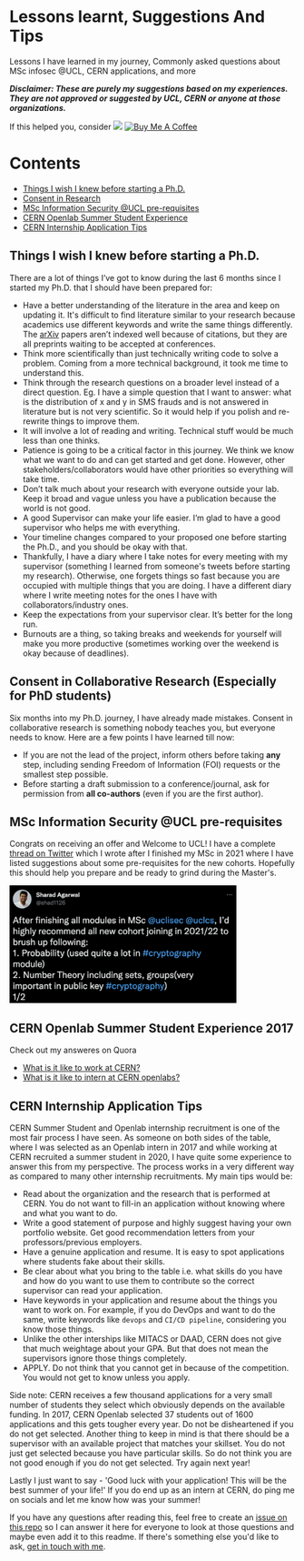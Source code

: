 # Lessons learnt, Suggestions And Tips
Lessons I have learned in my journey, Commonly asked questions about MSc infosec @UCL, CERN applications, and more

***Disclaimer: These are purely my suggestions based on my experiences. They are not approved or suggested by UCL, CERN or anyone at those organizations.*** 

If this helped you, consider [![](https://img.shields.io/static/v1?label=Sponsor&message=%E2%9D%A4&logo=GitHub&color=%23fe8e86)](https://github.com/sponsors/sharad1126)
<a href="https://www.buymeacoffee.com/sharad1126" target="_blank"><img src="https://cdn.buymeacoffee.com/buttons/default-orange.png" alt="Buy Me A Coffee" height="20" width="93"></a>

# Contents

- [Things I wish I knew before starting a Ph.D.](#things-i-wish-i-knew-before-starting-a-phd)
- [Consent in Research](#consent-in-collaborative-research-especially-for-phd-students)
- [MSc Information Security @UCL pre-requisites](#msc-information-security-ucl-pre-requisites)
- [CERN Openlab Summer Student Experience](#cern-openlab-summer-student-experience-2017)
- [CERN Internship Application Tips](#cern-internship-application-tips)

## Things I wish I knew before starting a Ph.D.

There are a lot of things I’ve got to know during the last 6 months since I started my Ph.D. that I should have been prepared for: 

* Have a better understanding of the literature in the area and keep on updating it. It's difficult to find literature similar to your research because academics use different keywords and write the same things differently. The [arXiv](https://arxiv.org/) papers aren’t indexed well because of citations, but they are all preprints waiting to be accepted at conferences. 
* Think more scientifically than just technically writing code to solve a problem. Coming from a more technical background, it took me time to understand this.
* Think through the research questions on a broader level instead of a direct question. Eg. I have a simple question that I want to answer: what is the distribution of x and y in SMS frauds and is not answered in literature but is not very scientific. So it would help if you polish and re-rewrite things to improve them.
* It will involve a lot of reading and writing. Technical stuff would be much less than one thinks. 
* Patience is going to be a critical factor in this journey. We think we know what we want to do and can get started and get done. However, other stakeholders/collaborators would have other priorities so everything will take time. 
* Don’t talk much about your research with everyone outside your lab. Keep it broad and vague unless you have a publication because the world is not good. 
* A good Supervisor can make your life easier. I’m glad to have a good supervisor who helps me with everything.
* Your timeline changes compared to your proposed one before starting the Ph.D., and you should be okay with that.
* Thankfully, I have a diary where I take notes for every meeting with my supervisor (something I learned from someone's tweets before starting my research). Otherwise, one forgets things so fast because you are occupied with multiple things that you are doing. I have a different diary where I write meeting notes for the ones I have with collaborators/industry ones.
* Keep the expectations from your supervisor clear. It’s better for the long run. 
* Burnouts are a thing, so taking breaks and weekends for yourself will make you more productive (sometimes working over the weekend is okay because of deadlines).

## Consent in Collaborative Research (Especially for PhD students)

Six months into my Ph.D. journey, I have already made mistakes. Consent in collaborative research is something nobody teaches you, but everyone needs to know. Here are a few points I have learned till now:

* If you are not the lead of the project, inform others before taking **any** step, including sending Freedom of Information (FOI) requests or the smallest step possible.
* Before starting a draft submission to a conference/journal, ask for permission from **all co-authors** (even if you are the first author).

## MSc Information Security @UCL pre-requisites

Congrats on receiving an offer and Welcome to UCL! I have a complete [thread on Twitter](https://twitter.com/shad1126/status/1415315055927771146?s=20&t=HNMo7ovWOazUydnLiBpJpw) which I wrote after I finished my MSc in 2021 where I have listed suggestions about some pre-requisites for the new cohorts. Hopefully this should help you prepare and be ready to grind during the Master's.

<a href="https://twitter.com/shad1126/status/1415315055927771146?s=20&t=HNMo7ovWOazUydnLiBpJpw"><img src="https://github.com/sharad1126/Suggestions-And-Tips/blob/main/images/twitter.png" width="400"/></a>

## CERN Openlab Summer Student Experience 2017

Check out my answeres on Quora 
* [What is it like to work at CERN?](https://www.quora.com/What-is-it-like-to-work-at-CERN/answers/64013793) 
* [What is it like to intern at CERN openlabs?](https://www.quora.com/What-is-it-like-to-intern-at-CERN-openlabs/answer/Sharad-Agarwal-21)

## CERN Internship Application Tips

CERN Summer Student and Openlab internship recruitment is one of the most fair process I have seen. As someone on both sides of the table, where I was selected as an Openlab intern in 2017 and while working at CERN recruited a summer student in 2020, I have quite some experience to answer this from my perspective. The process works in a very different way as compared to many other internship recruitments. My main tips would be:
* Read about the organization and the research that is performed at CERN. You do not want to fill-in an application without knowing where and what you want to do.
* Write a good statement of purpose and highly suggest having your own portfolio website. Get good recommendation letters from your professors/previous employers.
* Have a genuine application and resume. It is easy to spot applications where students fake about their skills. 
* Be clear about what you bring to the table i.e. what skills do you have and how do you want to use them to contribute so the correct supervisor can read your application.
* Have keywords in your application and resume about the things you want to work on. For example, if you do DevOps and want to do the same, write keywords like `devops` and `CI/CD pipeline`, considering you know those things.
* Unlike the other interships like MITACS or DAAD, CERN does not give that much weightage about your GPA. But that does not mean the supervisors ignore those things completely.
* APPLY. Do not think that you cannot get in because of the competition. You would not get to know unless you apply.

Side note: CERN receives a few thousand applications for a very small number of students they select which obviously depends on the available funding. In 2017, CERN Openlab selected 37 students out of 1600 applications and this gets tougher every year. Do not be disheartened if you do not get selected. Another thing to keep in mind is that there should be a supervisor with an available project that matches your skillset. You do not just get selected because you have particular skills. So do not think you are not good enough if you do not get selected. Try again next year!

Lastly I just want to say - 'Good luck with your application! This will be the best summer of your life!' If you do end up as an intern at CERN, do ping me on socials and let me know how was your summer!

If you have any questions after reading this, feel free to create an [issue on this repo](https://github.com/sharad1126/Suggestions-And-Tips/issues) so I can answer it here for everyone to look at those questions and maybe even add it to this readme. If there's something else you'd like to ask, [get in touch with me](https://sharad1126.github.io/).

<!--START_SECTION:buy-me-a-coffee-->
<!--END_SECTION:buy-me-a-coffe-->
